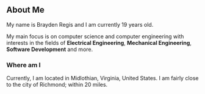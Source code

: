 ## About Me
My name is Brayden Regis and I am currently 19 years old. 

My main focus is on computer science and computer engineering with interests in the fields of **Electrical Engineering**, **Mechanical Engineering**, **Software Development** and more. 

### Where am I
Currently, I am located in Midlothian, Virginia, United States. I am fairly close to the city of Richmond; within 20 miles. 

